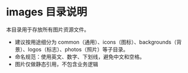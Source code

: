 # images 目录说明

本目录用于存放所有图片资源文件。

- 建议按用途细分为 common（通用）、icons（图标）、backgrounds（背景）、logos（标志）、photos（照片）等子目录。
- 命名规范：使用英文、数字、下划线，避免中文和空格。
- 图片仅做静态引用，不包含业务逻辑